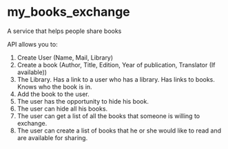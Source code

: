 # my_books_exchange
A service that helps people share books

API allows you to:

1. Create User (Name, Mail, Library)
2. Create a book (Author, Title, Edition, Year of publication, Translator (If available))
3. The Library. Has a link to a user who has a library. Has links to books. Knows who the book is in.
4. Add the book to the user.
5. The user has the opportunity to hide his book.
6. The user can hide all his books.
7. The user can get a list of all the books that someone is willing to exchange.
8. The user can create a list of books that he or she would like to read and are available for sharing.


